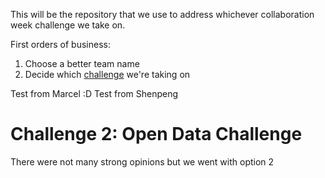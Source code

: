 This will be the repository that we use to address whichever collaboration week challenge we take on.

First orders of business:
1) Choose a better team name
2) Decide which [challenge](https://github.com/TNMDCollaborationWeek/Challenges) we're taking on

Test from Marcel :D
Test from Shenpeng

# Challenge 2: Open Data Challenge
There were not many strong opinions but we went with option 2

